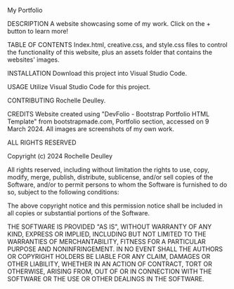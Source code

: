 My Portfolio

DESCRIPTION A website showcasing some of my work. Click on the + button to learn more!

TABLE OF CONTENTS Index.html, creative.css, and style.css files to control the functionality of this website, plus an assets folder that contains the websites' images.

INSTALLATION Download this project into Visual Studio Code.

USAGE Utilize Visual Studio Code for this project.

CONTRIBUTING Rochelle Deulley. 

CREDITS Website created using "DevFolio - Bootstrap Portfolio HTML Template" from bootstrapmade.com, Portfolio section, accessed on 9 March 2024. All images are screenshots of my own work.

ALL RIGHTS RESERVED

Copyright (c) 2024 Rochelle Deulley

All rights reserved, including without limitation the rights to use, copy, modify, merge, publish, distribute, sublicense, and/or sell copies of the Software, and/or to permit persons to whom the Software is furnished to do so, subject to the following conditions:

The above copyright notice and this permission notice shall be included in all copies or substantial portions of the Software.

THE SOFTWARE IS PROVIDED "AS IS", WITHOUT WARRANTY OF ANY KIND, EXPRESS OR IMPLIED, INCLUDING BUT NOT LIMITED TO THE WARRANTIES OF MERCHANTABILITY, FITNESS FOR A PARTICULAR PURPOSE AND NONINFRINGEMENT. IN NO EVENT SHALL THE AUTHORS OR COPYRIGHT HOLDERS BE LIABLE FOR ANY CLAIM, DAMAGES OR OTHER LIABILITY, WHETHER IN AN ACTION OF CONTRACT, TORT OR OTHERWISE, ARISING FROM, OUT OF OR IN CONNECTION WITH THE SOFTWARE OR THE USE OR OTHER DEALINGS IN THE SOFTWARE. 
